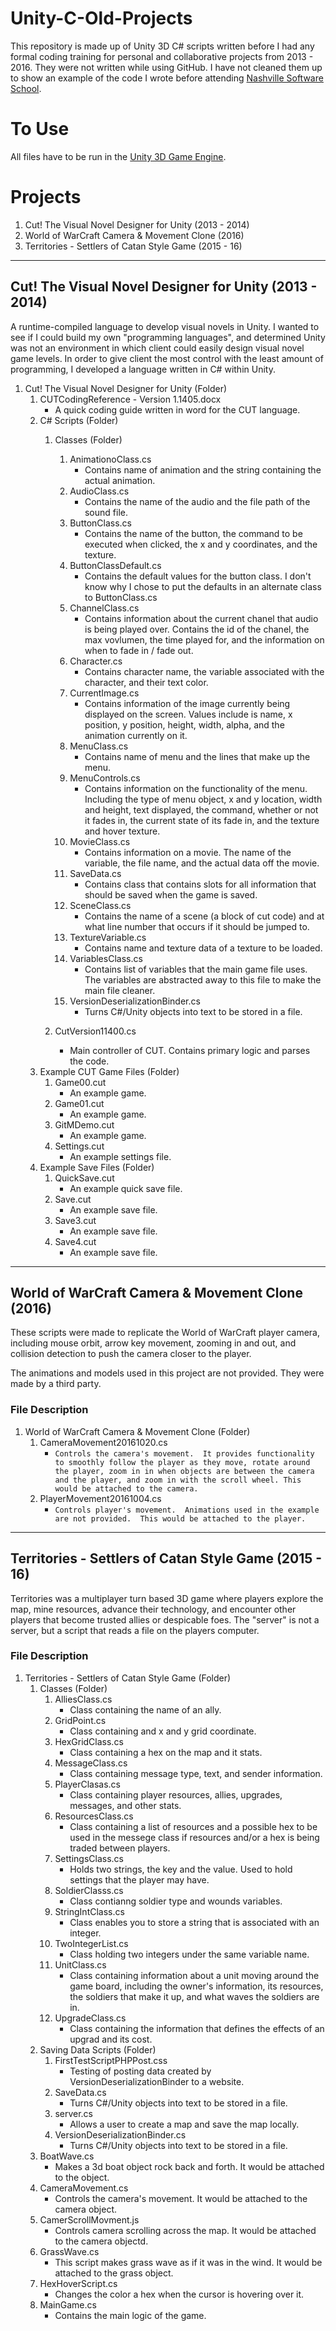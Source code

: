 # Unity-C-Old-Projects
This repository is made up of Unity 3D C# scripts written before I had any formal coding training for personal and collaborative projects from 2013 - 2016.  They were not written while using GitHub.  I have not cleaned them up to show an example of the code I wrote before attending [Nashville Software School](https://github.com/nashville-software-school).  

# To Use
All files have to be run in the [Unity 3D Game Engine](https://unity3d.com/).

# Projects
1. Cut! The Visual Novel Designer for Unity (2013 - 2014)
1. World of WarCraft Camera & Movement Clone (2016)
1. Territories - Settlers of Catan Style Game (2015 - 16)


---
## Cut! The Visual Novel Designer for Unity (2013 - 2014)
A runtime-compiled language to develop visual novels in Unity.  I wanted to see if I could build my own "programming languages", and determined Unity was not an environment in which client could easily design visual novel game levels.  In order to give client the most control with the least amount of programming, I developed a language written in C# within Unity.

1. Cut! The Visual Novel Designer for Unity (Folder)
    1. CUTCodingReference - Version 1.1405.docx
        * A quick coding guide written in word for the CUT language.
    1. C# Scripts (Folder)
        1. Classes (Folder)
            1. AnimationoClass.cs
                * Contains name of animation and the string containing the actual animation.
            1. AudioClass.cs
                * Contains the name of the audio and the file path of the sound file.
            1. ButtonClass.cs
                * Contains the name of the button, the command to be executed when clicked, the x and y coordinates, and the texture.
            1. ButtonClassDefault.cs
                * Contains the default values for the button class.  I don't know why I chose to put the defaults in an alternate class to ButtonClass.cs
            1. ChannelClass.cs
                * Contains information about the current chanel that audio is being played over.  Contains the id of the chanel, the max vovlumen, the time played for, and the information on when to fade in / fade out.
            1. Character.cs
                * Contains character name, the variable associated with the character, and their text color.
            1. CurrentImage.cs
                * Contains information of the image currently being displayed on the screen.  Values include is name, x position, y position, height, width, alpha, and the animation currently on it.
            1. MenuClass.cs
                * Contains name of menu and the lines that make up the menu.  
            1. MenuControls.cs
                * Contains information on the functionality of the menu.  Including the type of menu object, x and y location, width and height, text displayed, the command, whether or not it fades in, the current state of its fade in, and the texture and hover texture.
            1. MovieClass.cs
                * Contains information on a movie.  The name of the variable, the file name, and the actual data off the movie.
            1. SaveData.cs
                * Contains class that contains slots for all information that should be saved when the game is saved.
            1. SceneClass.cs
                * Contains the name of a scene (a block of cut code) and at what line number that occurs if it should be jumped to.
            1. TextureVariable.cs
                * Contains name and texture data of a texture to be loaded.
            1. VariablesClass.cs
                * Contains list of variables that the main game file uses.  The variables are abstracted away to this file to make the main file cleaner.
            1. VersionDeserializationBinder.cs
                * Turns C#/Unity objects into text to be stored in a file. 

        1. CutVersion11400.cs
            * Main controller of CUT.  Contains primary logic and parses the code.
    1. Example CUT Game Files (Folder)
        1. Game00.cut
            * An example game.
        1. Game01.cut
            * An example game.
        1. GitMDemo.cut
            * An example game.
        1. Settings.cut
            * An example settings file.
    1. Example Save Files (Folder)
        1. QuickSave.cut
            * An example quick save file.
        1. Save.cut
            * An example save file.
        1. Save3.cut
            * An example save file.
        1. Save4.cut
            * An example save file.

<!-- Use to hide file structure to make this look better -->
<!-- <details>
<summary>Test</summary>
Content
</details> -->

---
## World of WarCraft Camera & Movement Clone (2016)
These scripts were made to replicate the World of WarCraft player camera, including mouse orbit, arrow key movement, zooming in and out, and collision detection to push the camera closer to the player.

The animations and models used in this project are not provided.  They were made by a third party.

### File Description
1. World of WarCraft Camera & Movement Clone (Folder)
    1. CameraMovement20161020.cs
        * `Controls the camera's movement.  It provides functionality to smoothly follow the player as they move, rotate around the player, zoom in in when objects are between the camera and the player, and zoom in with the scroll wheel.
        This would be attached to the camera.`
    1. PlayerMovement20161004.cs
        * `Controls player's movement.  Animations used in the example are not provided.  This would be attached to the player.`

---
## Territories - Settlers of Catan Style Game (2015 - 16)
Territories was a multiplayer turn based 3D game where players explore the map, mine resources, advance their technology, and encounter other players that become trusted allies or despicable foes.  The "server" is not a server, but a script that reads a file on the players computer. 

### File Description
1. Territories - Settlers of Catan Style Game (Folder)  
    1. Classes (Folder) 
        1. AlliesClass.cs  
            * Class containing the name of an ally.
        1. GridPoint.cs
            * Class containing and x and y grid coordinate.
        1. HexGridClass.cs
            * Class containing a hex on the map and it stats.
        1. MessageClass.cs  
            * Class containing message type, text, and sender information.
        1. PlayerClasas.cs
            * Class containing player resources, allies, upgrades, messages, and other stats.
        1. ResourcesClass.cs  
            * Class containing a list of resources and a possible hex to be used in the messege class if resources and/or a hex is being traded between players.
        1. SettingsClass.cs 
            * Holds two strings, the key and the value.  Used to hold settings that the player may have. 
        1. SoldierClasss.cs  
            * Class contianng soldier type and wounds variables.
        1. StringIntClass.cs 
            * Class enables you to store a string that is associated with an integer. 
        1. TwoIntegerList.cs  
            * Class holding two integers under the same variable name.
        1. UnitClass.cs  
            * Class containing information about a unit moving around the game board, including the owner's information, its resources, the soldiers that make it up, and what waves the soldiers are in.
        1. UpgradeClass.cs   
            * Class containing the information that defines the effects of an upgrad and its cost.
    1. Saving Data Scripts (Folder) 
        1. FirstTestScriptPHPPost.css          
            * Testing of posting data created by VersionDeserializationBinder to a website.
        1. SaveData.cs  
            * Turns C#/Unity objects into text to be stored in a file.        
        1. server.cs 
            * Allows a user to create a map and save the map locally.         
        1. VersionDeserializationBinder.cs  
            * Turns C#/Unity objects into text to be stored in a file. 
    1. BoatWave.cs 
        * Makes a 3d boat object rock back and forth.  It would be attached to the object. 
    1. CameraMovement.cs  
        * Controls the camera's movement.  It would be attached to the camera object.
    1. CamerScrollMovment.js  
        * Controls camera scrolling across the map.  It would be attached to the camera objectd.
    1. GrassWave.cs 
        * This script makes grass wave as if it was in the wind.  It would be attached to the grass object. 
    1. HexHoverScript.cs  
        * Changes the color a hex when the cursor is hovering over it.
    1. MainGame.cs  
        * Contains the main logic of the game.
